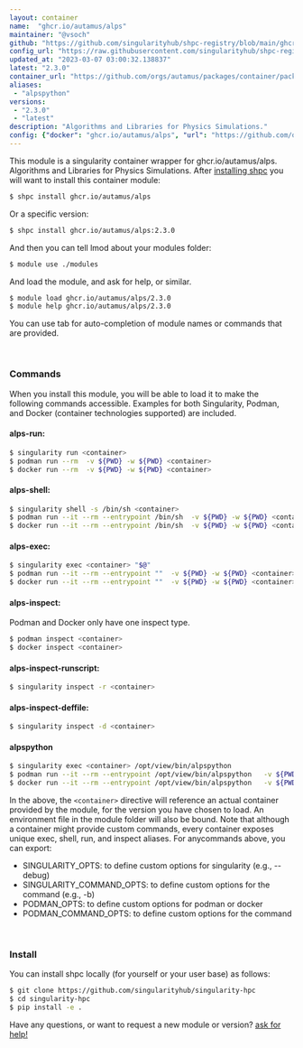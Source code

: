 ```yaml
---
layout: container
name:  "ghcr.io/autamus/alps"
maintainer: "@vsoch"
github: "https://github.com/singularityhub/shpc-registry/blob/main/ghcr.io/autamus/alps/container.yaml"
config_url: "https://raw.githubusercontent.com/singularityhub/shpc-registry/main/ghcr.io/autamus/alps/container.yaml"
updated_at: "2023-03-07 03:00:32.138837"
latest: "2.3.0"
container_url: "https://github.com/orgs/autamus/packages/container/package/alps"
aliases:
 - "alpspython"
versions:
 - "2.3.0"
 - "latest"
description: "Algorithms and Libraries for Physics Simulations."
config: {"docker": "ghcr.io/autamus/alps", "url": "https://github.com/orgs/autamus/packages/container/package/alps", "maintainer": "@vsoch", "description": "Algorithms and Libraries for Physics Simulations.", "latest": {"2.3.0": "sha256:475f8c97e26c19750dbfa005169a8b3dcb080075fc4e1280c5914efe3dbb2214"}, "tags": {"2.3.0": "sha256:475f8c97e26c19750dbfa005169a8b3dcb080075fc4e1280c5914efe3dbb2214", "latest": "sha256:475f8c97e26c19750dbfa005169a8b3dcb080075fc4e1280c5914efe3dbb2214"}, "aliases": {"alpspython": "/opt/view/bin/alpspython"}}
---
```


This module is a singularity container wrapper for ghcr.io/autamus/alps.
Algorithms and Libraries for Physics Simulations.
After [installing shpc](#install) you will want to install this container module:


```bash
$ shpc install ghcr.io/autamus/alps
```

Or a specific version:

```bash
$ shpc install ghcr.io/autamus/alps:2.3.0
```

And then you can tell lmod about your modules folder:

```bash
$ module use ./modules
```

And load the module, and ask for help, or similar.

```bash
$ module load ghcr.io/autamus/alps/2.3.0
$ module help ghcr.io/autamus/alps/2.3.0
```

You can use tab for auto-completion of module names or commands that are provided.

<br>

### Commands

When you install this module, you will be able to load it to make the following commands accessible.
Examples for both Singularity, Podman, and Docker (container technologies supported) are included.

#### alps-run:

```bash
$ singularity run <container>
$ podman run --rm  -v ${PWD} -w ${PWD} <container>
$ docker run --rm  -v ${PWD} -w ${PWD} <container>
```

#### alps-shell:

```bash
$ singularity shell -s /bin/sh <container>
$ podman run --it --rm --entrypoint /bin/sh  -v ${PWD} -w ${PWD} <container>
$ docker run --it --rm --entrypoint /bin/sh  -v ${PWD} -w ${PWD} <container>
```

#### alps-exec:

```bash
$ singularity exec <container> "$@"
$ podman run --it --rm --entrypoint ""  -v ${PWD} -w ${PWD} <container> "$@"
$ docker run --it --rm --entrypoint ""  -v ${PWD} -w ${PWD} <container> "$@"
```

#### alps-inspect:

Podman and Docker only have one inspect type.

```bash
$ podman inspect <container>
$ docker inspect <container>
```

#### alps-inspect-runscript:

```bash
$ singularity inspect -r <container>
```

#### alps-inspect-deffile:

```bash
$ singularity inspect -d <container>
```


#### alpspython

```bash
$ singularity exec <container> /opt/view/bin/alpspython
$ podman run --it --rm --entrypoint /opt/view/bin/alpspython   -v ${PWD} -w ${PWD} <container> -c " $@"
$ docker run --it --rm --entrypoint /opt/view/bin/alpspython   -v ${PWD} -w ${PWD} <container> -c " $@"
```



In the above, the `<container>` directive will reference an actual container provided
by the module, for the version you have chosen to load. An environment file in the
module folder will also be bound. Note that although a container
might provide custom commands, every container exposes unique exec, shell, run, and
inspect aliases. For anycommands above, you can export:

 - SINGULARITY_OPTS: to define custom options for singularity (e.g., --debug)
 - SINGULARITY_COMMAND_OPTS: to define custom options for the command (e.g., -b)
 - PODMAN_OPTS: to define custom options for podman or docker
 - PODMAN_COMMAND_OPTS: to define custom options for the command

<br>

### Install

You can install shpc locally (for yourself or your user base) as follows:

```bash
$ git clone https://github.com/singularityhub/singularity-hpc
$ cd singularity-hpc
$ pip install -e .
```

Have any questions, or want to request a new module or version? [ask for help!](https://github.com/singularityhub/singularity-hpc/issues)